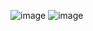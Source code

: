 
![image](https://github.com/fms12/helloar-assessment/assets/68012074/3852261b-a75f-4330-8839-2354860492ad)
![image](https://github.com/fms12/helloar-assessment/assets/68012074/e28ddf7c-da30-4c6f-9887-54ff00e49251)

